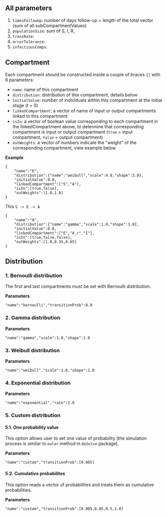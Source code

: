 ## All parameters
1. `timesFollowUp`: number of days follow-up = length of the total vector (sum of all subCompartmentValues)
2. `populationSize`: sum of S, I, R, 
3. `transRate`: 
4. `errorTolerance`: 
5. `infectiousComps`: 

## Compartment

Each compartment should be constructed inside a couple of braces `{}` with 6 parameters:
* `name`: name of this compartment
* `distribution`: distribution of this compartment, details below
* `initialValue`: number of individuals within this compartment at the initial stage (t = 0)
* `linkedCompartment`: a vector of name of input or output compartments linked to this compartment
* `isIn`: a vector of boolean value corresponding to each compartment in the linkedCompartment above, to determine that corresponding compartment is input or output compartment (`true` = input compartment, `false` = output compartment) 
* `outWeights`: a vector of numbers indicate the "weight" of the corresponding compartment, view example below

**Example**
```
{
    "name":"E",
    "distribution":{"name":"weibull","scale":4.0,"shape":3.0},
    "initialValue":0.0,
    "linkedCompartment":["S","A"],
    "isIn":[true,false],
    "outWeights":[1.0,1.0]
}
```
This `S -> E -> A`

```
{
    "name":"A",
    "distribution":{"name":"gamma","scale":1.0,"shape":1.0},
    "initialValue":0.0,
    "linkedCompartment":["E","A_r","I"],
    "isIn":[true,false,false],
    "outWeights":[1.0,0.35,0.65]
}
```

## Distribution
### 1. Bernoulli distribution
The first and last compartments must be set with Bernoulli distribution.

**Parameters**
```
"name":"bernoulli","transitionProb":0.0
```

### 2. Gamma distribution 

**Parameters**
```
"name":"gamma","scale":1.0,"shape":1.0
```

### 3. Weibull distribution

**Parameters**
```
"name":"weibull","scale":1.0,"shape":1.0
```

### 4. Exponential distribution

**Parameters**
```
"name":"exponential","rate":1.0
```

### 5. Custom distribution
#### 5.1. One probability value
This option allows user to set one value of probability (the simulation process is similar to `eular` method in `deSolve` package).

**Parameters**
```
"name":"custom","transitionProb":[0.005]
```

#### 5.2. Cumulative probabilites
This option reads a vector of probabilities and treats them as cumulative probabilities.

**Parameters**
```
"name":"custom","transitionProb":[0.005,0.05,0.5,1.0]
```